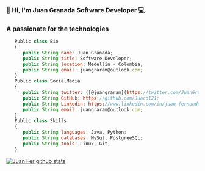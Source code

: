 ###  👋 Hi, I'm Juan Granada Software Developer 💻
<h3>A passionate for the technologies</h3>

```js
   Public class Bio
   {
      public String name: Juan Granada;
      public String title: Software Developer;
      public String location: Medellín - Colombia;
      public String email: juangraram@outlook.com;
   }
   Public class SocialMedia
   {
      public String twitter: ([@juangraram](https://twitter.com/JuanGraRam))
      public String GitHub: https://github.com/Juaco121;
      public String Linkedin: https://www.linkedin.com/in/juan-fernando-granada-ramirez/;
      public String email: juangraram@outlook.com;
   }
   Public class Skills
   {
      public String languages: Java, Python;
      public String databases: MySql, PostgreeSQL;
      public String tools: Linux, Git;
   }
```


[![Juan Fer github stats](https://github-readme-stats.vercel.app/api?username=juaco121&show_icons=true&theme=merko&hide=["contribs","issues"])](https://github.com/juaco121)



